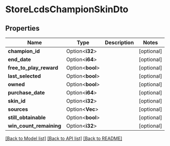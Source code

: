 # StoreLcdsChampionSkinDto

## Properties

Name | Type | Description | Notes
------------ | ------------- | ------------- | -------------
**champion_id** | Option<**i32**> |  | [optional]
**end_date** | Option<**i64**> |  | [optional]
**free_to_play_reward** | Option<**bool**> |  | [optional]
**last_selected** | Option<**bool**> |  | [optional]
**owned** | Option<**bool**> |  | [optional]
**purchase_date** | Option<**i64**> |  | [optional]
**skin_id** | Option<**i32**> |  | [optional]
**sources** | Option<**Vec<String>**> |  | [optional]
**still_obtainable** | Option<**bool**> |  | [optional]
**win_count_remaining** | Option<**i32**> |  | [optional]

[[Back to Model list]](../README.md#documentation-for-models) [[Back to API list]](../README.md#documentation-for-api-endpoints) [[Back to README]](../README.md)


